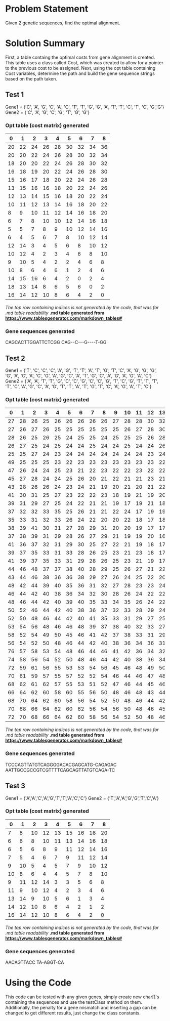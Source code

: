 # Problem Statement
Given 2 genetic sequences, find the optimal alignment.

# Solution Summary
First, a table containg the optimal costs from gene alignment is created. This table uses a class called Cost, which was created to 
	allow for a pointer to the previous cost to be assigned.
Next, using the opt table containing Cost variables, determine the path and build the gene sequence strings based on the path taken.

## Test 1

Gene1 = {'C', 'A', 'G', 'C', 'A', 'C', 'T', 'T', 'G', 'G', 'A', 'T', 'T', 'C', 'T', 'C', 'G','G'}
Gene2 = {'C', 'A', 'G', 'C', 'G', 'T', 'G', 'G'}

### Opt table (cost matrix) generated

| 0  | 1  | 2  | 3  | 4  | 5  | 6  | 7  | 8  |
|----|----|----|----|----|----|----|----|----|
| 20 | 22 | 24 | 26 | 28 | 30 | 32 | 34 | 36 |
| 20 | 20 | 22 | 24 | 26 | 28 | 30 | 32 | 34 |
| 18 | 20 | 20 | 22 | 24 | 26 | 28 | 30 | 32 |
| 16 | 18 | 19 | 20 | 22 | 24 | 26 | 28 | 30 |
| 15 | 16 | 17 | 18 | 20 | 22 | 24 | 26 | 28 |
| 13 | 15 | 16 | 16 | 18 | 20 | 22 | 24 | 26 |
| 12 | 13 | 14 | 15 | 16 | 18 | 20 | 22 | 24 |
| 10 | 11 | 12 | 13 | 14 | 16 | 18 | 20 | 22 |
| 8  | 9  | 10 | 11 | 12 | 14 | 16 | 18 | 20 |
| 6  | 7  | 8  | 10 | 10 | 12 | 14 | 16 | 18 |
| 5  | 5  | 7  | 8  | 9  | 10 | 12 | 14 | 16 |
| 6  | 4  | 5  | 6  | 7  | 8  | 10 | 12 | 14 |
| 12 | 14 | 3  | 4  | 5  | 6  | 8  | 10 | 12 |
| 10 | 12 | 4  | 2  | 3  | 4  | 6  | 8  | 10 |
| 9  | 10 | 5  | 4  | 2  | 2  | 4  | 6  | 8  |
| 10 | 8  | 6  | 4  | 6  | 1  | 2  | 4  | 6  |
| 14 | 15 | 16 | 6  | 4  | 2  | 0  | 2  | 4  |
| 18 | 13 | 14 | 8  | 6  | 5  | 6  | 0  | 2  |
| 16 | 14 | 12 | 10 | 8  | 6  | 4  | 2  | 0  |

*The top row containing indices is not generated by the code, that was for .md table readability*
**.md table generated from https://www.tablesgenerator.com/markdown_tables#**

### Gene sequences generated

CAGCACTTGGATTCTCGG
CAG--C---G----T-GG

## Test 2

Gene1 = {'T', 'C', 'C', 'C', 'A', 'G', 'T', 'T', 'A', 'T', 'G', 'T', 'C', 'A', 'G', 'G', 'G', 'G',
		'A', 'C', 'A', 'C', 'G', 'A', 'G', 'C', 'A', 'T', 'G', 'C', 'A', 'G', 'A', 'G', 'A', 'C'}
Gene2 = {'A', 'A', 'T', 'T', 'G', 'C', 'C', 'G', 'C', 'C', 'G', 'T', 'C', 'G', 'T', 'T', 'T', 'T',
		'C', 'A', 'G', 'C', 'A', 'G', 'T', 'T', 'A', 'T', 'G', 'T', 'C', 'A', 'G', 'A', 'T', 'C'}

### Opt table (cost matrix) generated

| 0  | 1  | 2  | 3  | 4  | 5  | 6  | 7  | 8  | 9  | 10 | 11 | 12 | 13 | 14 | 15 | 16 | 17 | 18 | 19 | 20 | 21 | 22 | 23 | 24 | 25 | 26 | 27 | 28 | 29 | 30 | 31 | 32 | 33 | 34 | 35 | 36 |
|----|----|----|----|----|----|----|----|----|----|----|----|----|----|----|----|----|----|----|----|----|----|----|----|----|----|----|----|----|----|----|----|----|----|----|----|----|
| 27 | 28 | 26 | 25 | 26 | 26 | 26 | 26 | 26 | 27 | 28 | 28 | 30 | 32 | 34 | 36 | 37 | 38 | 39 | 40 | 41 | 42 | 44 | 46 | 48 | 50 | 52 | 54 | 56 | 58 | 60 | 62 | 64 | 66 | 68 | 70 | 72 |
| 27 | 26 | 27 | 26 | 25 | 25 | 25 | 25 | 25 | 25 | 26 | 27 | 28 | 30 | 32 | 34 | 36 | 37 | 38 | 38 | 39 | 40 | 42 | 44 | 46 | 48 | 50 | 52 | 54 | 56 | 58 | 60 | 62 | 64 | 66 | 68 | 70 |
| 28 | 26 | 25 | 26 | 25 | 24 | 25 | 25 | 24 | 25 | 25 | 25 | 26 | 28 | 30 | 32 | 34 | 35 | 36 | 38 | 37 | 38 | 40 | 42 | 44 | 46 | 48 | 50 | 52 | 54 | 56 | 58 | 60 | 62 | 64 | 66 | 68 |
| 26 | 27 | 25 | 24 | 25 | 24 | 24 | 25 | 24 | 24 | 25 | 24 | 24 | 26 | 28 | 30 | 32 | 33 | 34 | 36 | 38 | 36 | 38 | 40 | 42 | 44 | 46 | 48 | 50 | 52 | 54 | 56 | 58 | 60 | 62 | 64 | 66 |
| 25 | 25 | 27 | 24 | 23 | 24 | 24 | 24 | 24 | 24 | 24 | 24 | 23 | 24 | 26 | 28 | 30 | 31 | 33 | 34 | 36 | 38 | 36 | 38 | 40 | 42 | 44 | 46 | 48 | 50 | 52 | 54 | 56 | 58 | 60 | 62 | 64 |
| 49 | 25 | 25 | 25 | 23 | 22 | 23 | 23 | 23 | 23 | 23 | 23 | 23 | 22 | 24 | 26 | 28 | 29 | 31 | 32 | 34 | 36 | 37 | 36 | 38 | 40 | 42 | 44 | 46 | 48 | 50 | 52 | 54 | 56 | 58 | 60 | 62 |
| 47 | 26 | 24 | 24 | 25 | 23 | 21 | 22 | 23 | 22 | 22 | 23 | 22 | 22 | 22 | 24 | 26 | 27 | 29 | 30 | 32 | 34 | 35 | 37 | 36 | 38 | 40 | 42 | 44 | 46 | 48 | 50 | 52 | 54 | 56 | 58 | 60 |
| 45 | 27 | 28 | 24 | 24 | 25 | 26 | 20 | 21 | 22 | 21 | 21 | 23 | 21 | 21 | 22 | 24 | 26 | 27 | 28 | 30 | 32 | 33 | 35 | 36 | 36 | 38 | 40 | 42 | 44 | 46 | 48 | 50 | 52 | 54 | 56 | 58 |
| 43 | 28 | 26 | 26 | 24 | 23 | 24 | 21 | 19 | 20 | 21 | 20 | 21 | 22 | 20 | 21 | 22 | 24 | 26 | 26 | 28 | 30 | 31 | 33 | 34 | 36 | 36 | 38 | 40 | 42 | 44 | 46 | 48 | 50 | 52 | 54 | 56 |
| 41 | 30 | 31 | 25 | 27 | 23 | 22 | 22 | 23 | 18 | 19 | 21 | 19 | 20 | 22 | 19 | 20 | 22 | 24 | 25 | 26 | 28 | 30 | 31 | 32 | 34 | 36 | 36 | 38 | 40 | 42 | 44 | 46 | 48 | 50 | 52 | 54 |
| 39 | 31 | 29 | 27 | 25 | 24 | 22 | 21 | 21 | 19 | 17 | 19 | 21 | 18 | 20 | 21 | 19 | 20 | 22 | 24 | 24 | 26 | 28 | 29 | 31 | 32 | 34 | 35 | 36 | 38 | 40 | 42 | 44 | 46 | 48 | 50 | 52 |
| 37 | 32 | 32 | 33 | 35 | 25 | 26 | 21 | 21 | 22 | 24 | 17 | 19 | 19 | 18 | 19 | 21 | 18 | 20 | 22 | 23 | 24 | 26 | 28 | 29 | 30 | 32 | 33 | 35 | 36 | 38 | 40 | 42 | 44 | 46 | 48 | 50 |
| 35 | 33 | 31 | 32 | 33 | 26 | 24 | 22 | 20 | 20 | 22 | 18 | 17 | 18 | 18 | 18 | 19 | 20 | 18 | 20 | 22 | 22 | 24 | 26 | 28 | 29 | 30 | 32 | 33 | 35 | 36 | 38 | 40 | 42 | 44 | 46 | 48 |
| 38 | 39 | 41 | 30 | 31 | 27 | 28 | 29 | 31 | 20 | 20 | 19 | 17 | 17 | 17 | 17 | 17 | 18 | 19 | 18 | 20 | 22 | 22 | 24 | 26 | 27 | 28 | 30 | 31 | 33 | 34 | 36 | 38 | 40 | 42 | 44 | 46 |
| 37 | 38 | 39 | 31 | 29 | 28 | 26 | 27 | 29 | 21 | 19 | 19 | 20 | 16 | 16 | 16 | 16 | 16 | 17 | 18 | 18 | 20 | 21 | 22 | 24 | 25 | 26 | 28 | 29 | 31 | 32 | 34 | 36 | 38 | 40 | 42 | 44 |
| 41 | 36 | 37 | 32 | 31 | 29 | 30 | 25 | 27 | 22 | 21 | 19 | 18 | 17 | 16 | 15 | 15 | 15 | 15 | 16 | 17 | 18 | 19 | 20 | 22 | 23 | 24 | 26 | 27 | 29 | 30 | 32 | 34 | 36 | 38 | 40 | 42 |
| 39 | 37 | 35 | 33 | 31 | 33 | 28 | 26 | 25 | 23 | 21 | 23 | 18 | 17 | 17 | 15 | 14 | 14 | 14 | 14 | 15 | 17 | 17 | 18 | 20 | 21 | 22 | 24 | 25 | 27 | 28 | 30 | 32 | 34 | 36 | 38 | 40 |
| 41 | 39 | 37 | 35 | 33 | 31 | 29 | 28 | 26 | 25 | 23 | 21 | 19 | 17 | 17 | 18 | 14 | 13 | 13 | 13 | 13 | 15 | 16 | 16 | 18 | 19 | 20 | 22 | 23 | 25 | 26 | 28 | 30 | 32 | 34 | 36 | 38 |
| 44 | 46 | 48 | 37 | 37 | 38 | 40 | 28 | 29 | 25 | 26 | 27 | 21 | 22 | 17 | 16 | 15 | 13 | 12 | 12 | 12 | 13 | 14 | 16 | 16 | 17 | 18 | 20 | 21 | 23 | 24 | 26 | 28 | 30 | 32 | 34 | 36 |
| 43 | 44 | 46 | 38 | 36 | 36 | 38 | 29 | 27 | 26 | 24 | 25 | 22 | 20 | 18 | 16 | 15 | 16 | 12 | 11 | 12 | 11 | 13 | 14 | 15 | 15 | 16 | 18 | 19 | 21 | 22 | 24 | 26 | 28 | 30 | 32 | 34 |
| 48 | 42 | 44 | 39 | 40 | 35 | 36 | 31 | 32 | 27 | 28 | 23 | 23 | 24 | 25 | 26 | 15 | 14 | 13 | 12 | 10 | 11 | 11 | 12 | 13 | 14 | 14 | 16 | 17 | 19 | 20 | 22 | 24 | 26 | 28 | 30 | 32 |
| 46 | 44 | 42 | 40 | 38 | 36 | 34 | 32 | 30 | 28 | 26 | 24 | 22 | 22 | 23 | 24 | 16 | 14 | 13 | 12 | 13 | 9  | 10 | 11 | 11 | 12 | 13 | 14 | 15 | 17 | 18 | 20 | 22 | 24 | 26 | 28 | 30 |
| 48 | 46 | 44 | 42 | 40 | 39 | 40 | 35 | 33 | 34 | 35 | 26 | 24 | 22 | 21 | 22 | 17 | 18 | 13 | 13 | 11 | 10 | 9  | 9  | 10 | 10 | 11 | 12 | 13 | 15 | 17 | 18 | 20 | 22 | 24 | 26 | 28 |
| 50 | 52 | 46 | 44 | 42 | 40 | 38 | 36 | 37 | 32 | 33 | 28 | 29 | 24 | 22 | 20 | 18 | 16 | 14 | 12 | 14 | 11 | 9  | 8  | 9  | 9  | 9  | 10 | 11 | 13 | 15 | 16 | 18 | 20 | 22 | 24 | 26 |
| 52 | 50 | 48 | 46 | 44 | 42 | 40 | 41 | 35 | 33 | 31 | 29 | 27 | 25 | 24 | 25 | 20 | 21 | 16 | 14 | 12 | 12 | 11 | 9  | 7  | 8  | 8  | 9  | 9  | 11 | 13 | 15 | 16 | 18 | 20 | 22 | 24 |
| 53 | 54 | 56 | 48 | 46 | 46 | 48 | 39 | 37 | 38 | 40 | 32 | 33 | 27 | 25 | 23 | 21 | 19 | 17 | 16 | 14 | 12 | 11 | 12 | 13 | 6  | 7  | 7  | 8  | 9  | 11 | 13 | 15 | 16 | 18 | 20 | 22 |
| 58 | 52 | 54 | 49 | 50 | 45 | 46 | 41 | 42 | 37 | 38 | 33 | 31 | 29 | 27 | 25 | 23 | 21 | 19 | 17 | 16 | 17 | 12 | 10 | 11 | 7  | 5  | 6  | 6  | 7  | 9  | 11 | 13 | 14 | 16 | 18 | 20 |
| 56 | 54 | 52 | 50 | 48 | 46 | 44 | 42 | 40 | 38 | 36 | 34 | 36 | 31 | 29 | 30 | 32 | 23 | 21 | 19 | 17 | 15 | 13 | 14 | 9  | 8  | 10 | 5  | 5  | 5  | 7  | 9  | 11 | 13 | 14 | 16 | 18 |
| 76 | 57 | 58 | 53 | 54 | 48 | 46 | 44 | 46 | 41 | 42 | 36 | 34 | 32 | 34 | 29 | 30 | 25 | 26 | 21 | 20 | 22 | 24 | 12 | 10 | 9  | 8  | 6  | 5  | 4  | 5  | 7  | 9  | 11 | 13 | 14 | 16 |
| 74 | 58 | 56 | 54 | 52 | 50 | 48 | 46 | 44 | 42 | 40 | 38 | 36 | 34 | 32 | 30 | 28 | 26 | 24 | 22 | 20 | 20 | 22 | 13 | 14 | 9  | 8  | 9  | 5  | 5  | 3  | 5  | 7  | 9  | 11 | 12 | 14 |
| 72 | 59 | 61 | 56 | 55 | 53 | 53 | 54 | 56 | 45 | 46 | 48 | 49 | 50 | 34 | 35 | 30 | 31 | 26 | 26 | 28 | 19 | 20 | 14 | 12 | 10 | 8  | 7  | 6  | 4  | 5  | 3  | 5  | 7  | 9  | 10 | 12 |
| 70 | 61 | 59 | 57 | 55 | 57 | 52 | 52 | 54 | 46 | 44 | 46 | 47 | 48 | 35 | 33 | 31 | 29 | 27 | 25 | 26 | 20 | 18 | 16 | 14 | 12 | 10 | 8  | 6  | 8  | 3  | 4  | 3  | 5  | 7  | 8  | 10 |
| 68 | 62 | 61 | 62 | 57 | 55 | 53 | 51 | 52 | 47 | 46 | 44 | 45 | 46 | 37 | 38 | 33 | 34 | 29 | 30 | 24 | 22 | 20 | 19 | 20 | 15 | 16 | 10 | 8  | 6  | 4  | 2  | 3  | 3  | 5  | 6  | 8  |
| 66 | 64 | 62 | 60 | 58 | 60 | 55 | 56 | 50 | 48 | 46 | 48 | 43 | 44 | 38 | 36 | 34 | 32 | 30 | 28 | 26 | 24 | 22 | 20 | 18 | 16 | 14 | 12 | 10 | 8  | 6  | 4  | 2  | 2  | 3  | 4  | 6  |
| 68 | 70 | 64 | 62 | 60 | 58 | 56 | 54 | 52 | 50 | 48 | 46 | 44 | 42 | 40 | 38 | 36 | 34 | 32 | 30 | 32 | 27 | 25 | 24 | 22 | 23 | 24 | 15 | 13 | 11 | 9  | 10 | 4  | 2  | 1  | 2  | 4  |
| 70 | 68 | 66 | 64 | 62 | 60 | 62 | 56 | 54 | 56 | 50 | 48 | 46 | 45 | 46 | 41 | 42 | 37 | 38 | 32 | 30 | 28 | 30 | 25 | 26 | 21 | 22 | 17 | 18 | 13 | 14 | 8  | 6  | 4  | 2  | 0  | 2  |
| 72 | 70 | 68 | 66 | 64 | 62 | 60 | 58 | 56 | 54 | 52 | 50 | 48 | 46 | 44 | 42 | 40 | 38 | 36 | 34 | 32 | 30 | 28 | 26 | 24 | 22 | 20 | 18 | 16 | 14 | 12 | 10 | 8  | 6  | 4  | 2  | 0  |

*The top row containing indices is not generated by the code, that was for .md table readability*
**.md table generated from https://www.tablesgenerator.com/markdown_tables#**

### Gene sequences generated

TCCCAGTTATGTCAGGGGACACGAGCATG-CAGAGAC
AATTGCCGCCGTCGTTTTCAGCAGTTATGTCAGA-TC

## Test 3

Gene1 = {'A','A','C','A','G','T','T','A','C','C'}
Gene2 = {'T','A','A','G','G','T','C','A'}

### Opt table (cost matrix) generated

| 0  | 1  | 2  | 3  | 4  | 5  | 6  | 7  | 8  |
|----|----|----|----|----|----|----|----|----|
| 7  | 8  | 10 | 12 | 13 | 15 | 16 | 18 | 20 |
| 6  | 6  | 8  | 10 | 11 | 13 | 14 | 16 | 18 |
| 6  | 5  | 6  | 8  | 9  | 11 | 12 | 14 | 16 |
| 7  | 5  | 4  | 6  | 7  | 9  | 11 | 12 | 14 |
| 9  | 10 | 5  | 4  | 5  | 7  | 9  | 10 | 12 |
| 10 | 8  | 6  | 4  | 4  | 5  | 7  | 8  | 10 |
| 9  | 11 | 12 | 14 | 3  | 3  | 5  | 6  | 8  |
| 11 | 9  | 10 | 12 | 4  | 2  | 3  | 4  | 6  |
| 13 | 14 | 9  | 10 | 5  | 6  | 1  | 3  | 4  |
| 14 | 12 | 10 | 8  | 6  | 4  | 2  | 1  | 2  |
| 16 | 14 | 12 | 10 | 8  | 6  | 4  | 2  | 0  |

*The top row containing indices is not generated by the code, that was for .md table readability*
**.md table generated from https://www.tablesgenerator.com/markdown_tables#**

### Gene sequences generated

AACAGTTACC
TA-AGGT-CA

# Using the Code

This code can be tested with any given genes, simply create new char[]'s containing the sequences and use the testClass method on them.
Additionally, the penalty for a gene mismatch and inserting a gap can be changed to get different results, just change the class constants.


